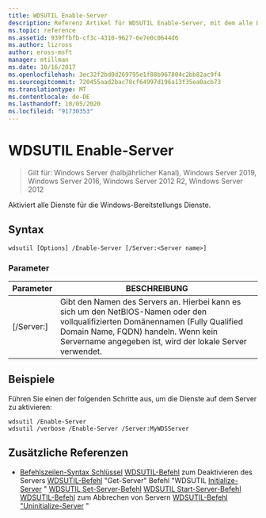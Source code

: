 ```yaml
---
title: WDSUTIL Enable-Server
description: Referenz Artikel für WDSUTIL Enable-Server, mit dem alle Dienste für die Windows-Bereitstellungs Dienste aktiviert werden.
ms.topic: reference
ms.assetid: 939ffbfb-cf3c-4310-9627-6e7e0c0644d6
ms.author: lizross
author: eross-msft
manager: mtillman
ms.date: 10/16/2017
ms.openlocfilehash: 3ec32f2bd0d269795e1f88b967804c2bb82ac9f4
ms.sourcegitcommit: 720455aad2bac78cf64997d196a13f35ea0acb73
ms.translationtype: MT
ms.contentlocale: de-DE
ms.lasthandoff: 10/05/2020
ms.locfileid: "91730353"
---
```

# <a name="wdsutil-enable-server"></a>WDSUTIL Enable-Server

> Gilt für: Windows Server (halbjährlicher Kanal), Windows Server 2019, Windows Server 2016, Windows Server 2012 R2, Windows Server 2012

Aktiviert alle Dienste für die Windows-Bereitstellungs Dienste.

## <a name="syntax"></a>Syntax
```
wdsutil [Options] /Enable-Server [/Server:<Server name>]
```
### <a name="parameters"></a>Parameter
|Parameter|BESCHREIBUNG|
|-------|--------|
|[/Server:<Server name>]|Gibt den Namen des Servers an. Hierbei kann es sich um den NetBIOS-Namen oder den vollqualifizierten Domänennamen (Fully Qualified Domain Name, FQDN) handeln. Wenn kein Servername angegeben ist, wird der lokale Server verwendet.|
## <a name="examples"></a>Beispiele
Führen Sie einen der folgenden Schritte aus, um die Dienste auf dem Server zu aktivieren:
```
wdsutil /Enable-Server
wdsutil /verbose /Enable-Server /Server:MyWDSServer
```
## <a name="additional-references"></a>Zusätzliche Referenzen
- [Befehlszeilen-Syntax Schlüssel](command-line-syntax-key.md) 
 [WDSUTIL-Befehl](wdsutil-disable-server.md) 
 zum Deaktivieren des Servers [WDSUTIL-Befehl](wdsutil-get-server.md) 
 "Get-Server" Befehl "WDSUTIL [Initialize-Server](wdsutil-initialize-server.md) 
 " [WDSUTIL Set-Server-Befehl](wdsutil-set-server.md) 
 [WDSUTIL Start-Server-Befehl](wdsutil-start-server.md) 
 [WDSUTIL-Befehl](wdsutil-stop-server.md) 
 zum Abbrechen von Servern [WDSUTIL-Befehl "Uninitialize-Server](wdsutil-uninitialize-server.md) "
